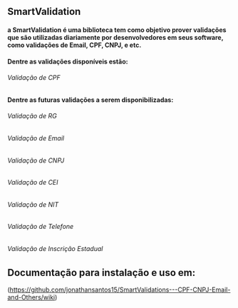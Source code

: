 ## SmartValidation

#### a SmartValidation é uma biblioteca tem como objetivo prover validações que são utilizadas diariamente por desenvolvedores em seus software, como validações de Email, CPF, CNPJ, e etc.


#### Dentre as validações disponíveis estão:

###### Validação de CPF

#### Dentre as futuras validações a serem disponibilizadas:

###### Validação de RG

###### Validação de Email

###### Validação de CNPJ

###### Validação de CEI

###### Validação de NIT

###### Validação de Telefone

###### Validação de Inscrição Estadual


## Documentação para instalação e uso em:

(https://github.com/jonathansantos15/SmartValidations---CPF-CNPJ-Email-and-Others/wiki)
